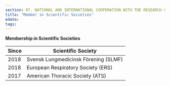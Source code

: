 ```yaml
---
section: 07. NATIONAL AND INTERNATIONAL COOPERATION WITH THE RESEARCH COMMUNITY
title: "Member in Scientific Societies"
edate: 
tags:
---
```


**Membership in Scientific Societies**

Since | Scientific Society
------- | -------
2018 | Svensk Lungmedicinsk Förening (SLMF)
2018 | European Respiratory Society (ERS)
2017 | American Thoracic Society (ATS)
